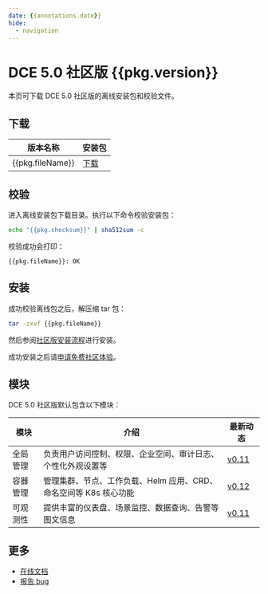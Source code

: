 ```yaml
---
date: {{annotations.date}}
hide:
  - navigation
---
```


# DCE 5.0 社区版 {{pkg.version}}

本页可下载 DCE 5.0 社区版的离线安装包和校验文件。

## 下载

| 版本名称         | 安装包                       |
| ---------------- | ---------------------------- |
| {{pkg.fileName}} | [下载]({{pkg.downloadLink}}) |

## 校验

进入离线安装包下载目录。执行以下命令校验安装包：

```sh
echo "{{pkg.checksum}}" | sha512sum -c
```

校验成功会打印：

```none
{{pkg.fileName}}: OK
```

## 安装

成功校验离线包之后，解压缩 tar 包：

```sh
tar -zxvf {{pkg.fileName}}
```

然后参阅[社区版安装流程](../../install/offline-install-community.md#_2)进行安装。

成功安装之后请[申请免费社区体验](../../dce/license0.md)。

## 模块

DCE 5.0 社区版默认包含以下模块：

| 模块     | 介绍                                                              | 最新动态                                                   |
| -------- | ----------------------------------------------------------------- | ---------------------------------------------------------- |
| 全局管理 | 负责用户访问控制、权限、企业空间、审计日志、个性化外观设置等      | [v0.11](../../ghippo/01ProductBrief/release-notes.md#v011) |
| 容器管理 | 管理集群、节点、工作负载、Helm 应用、CRD、命名空间等 K8s 核心功能 | [v0.12](../../kpanda/03ProductBrief/release-notes.md#v012) |
| 可观测性 | 提供丰富的仪表盘、场景监控、数据查询、告警等图文信息              | [v0.11](../../insight/03ProductBrief/releasenote.md#v011)  |

## 更多

- [在线文档](https://docs.daocloud.io/dce/what-is-dce/)
- [报告 bug](https://github.com/DaoCloud/DaoCloud-docs/issues)
